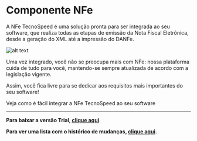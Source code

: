 ﻿# Componente NFe

A NFe TecnoSpeed é uma solução pronta para ser integrada ao seu software, que realiza todas as etapas de emissão da Nota Fiscal Eletrônica, desde a geração do XML até a impressão do DANFe.

![alt text](https://tecnospeed.com.br/images/workflow-nfe.svg "Fluxo de emissão NFe")

Uma vez integrado, você não se preocupa mais com NFe: nossa plataforma cuida de tudo para você, mantendo-se sempre atualizada de acordo com a legislação vigente.

Assim, você fica livre para se dedicar aos requisitos mais importantes do seu software!

Veja como é fácil integrar a NFe TecnoSpeed ao seu software

***

**Para baixar a versão Trial, [clique aqui](https://s3-sa-east-1.amazonaws.com/tecnospeed-trial/setup_nfe_tecnoaccount_13.1.86.6538.exe "Baixar o Componente NFe Trial")**.

**Para ver uma lista com o histórico de mudanças, [clique aqui](https://github.com/tecnospeed/Componente-NFe/blob/master/CHANGELOG.md "Changelog").**
